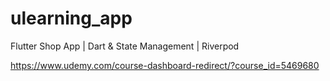 # ulearning_app

Flutter Shop App | Dart & State Management | Riverpod

https://www.udemy.com/course-dashboard-redirect/?course_id=5469680